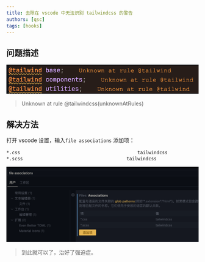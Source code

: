 ```yaml
---
title: 去除在 vscode 中无法识别 tailwindcss 的警告
authors: [qsc]
tags: [hooks]
---
```


## 问题描述

![image-20240410200754613](https://raw.githubusercontent.com/TransonQ/image-share/main/img/202404102007750.png)

> Unknown at rule @tailwindcss(unknownAtRules)



## 解决方法

打开 vscode 设置，输入`file associations` 添加项：

```
*.css											tailwindcss
*.scss										tailwindcss
```

![image-20240410201406358](https://raw.githubusercontent.com/TransonQ/image-share/main/img/202404102014408.png)

> 到此就可以了，治好了强迫症。